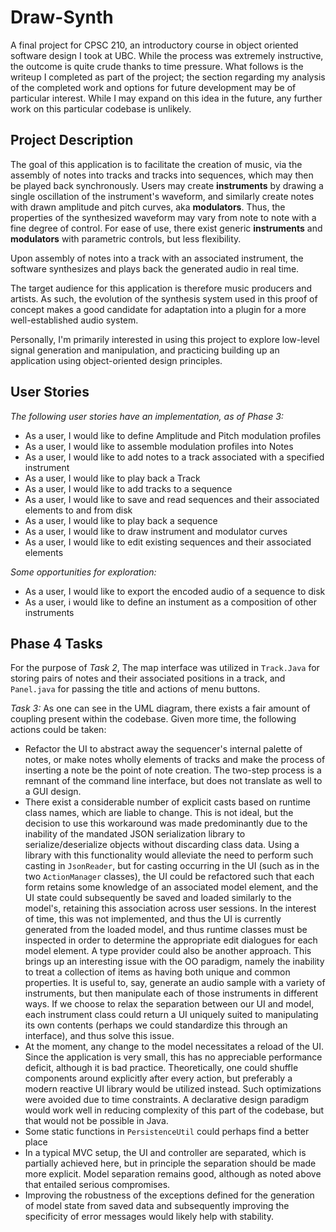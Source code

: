 # Draw-Synth

A final project for CPSC 210, an introductory course in object oriented software design I took at UBC.
While the process was extremely instructive, the outcome is quite crude thanks to time pressure.
What follows is the writeup I completed as part of the project;
the section regarding my analysis of the completed work and options for future development may be of particular interest.
While I may expand on this idea in the future, any further work on this particular codebase is unlikely.

## Project Description

The goal of this application is to facilitate the creation of music,
via the assembly of notes into tracks and tracks into sequences, which may then be played back synchronously.
Users may create **instruments** by drawing a single oscillation of the instrument's waveform,
and similarly create notes with drawn amplitude and pitch curves, aka **modulators**.
Thus, the properties of the synthesized waveform may vary from note to note with a fine degree of control.
For ease of use, there exist generic **instruments** and **modulators** with parametric controls, but less flexibility.

Upon assembly of notes into a track with an associated instrument,
the software synthesizes and plays back the generated audio in real time.

The target audience for this application is therefore music producers and artists.
As such, the evolution of the synthesis system used in this proof of concept makes a good candidate for
adaptation into a plugin for a more well-established audio system.

Personally, I'm primarily interested in using this project to explore low-level signal generation and manipulation,
and practicing building up an application using object-oriented design principles.

## User Stories

*The following user stories have an implementation, as of Phase 3:*

- As a user, I would like to define Amplitude and Pitch modulation profiles
- As a user, I would like to assemble modulation profiles into Notes 
- As a user, I would like to add notes to a track associated with a specified instrument
- As a user, I would like to play back a Track
- As a user, I would like to add tracks to a sequence
- As a user, I would like to save and read sequences and their associated elements to and from disk
- As a user, I would like to play back a sequence
- As a user, I would like to draw instrument and modulator curves
- As a user, I would like to edit existing sequences and their associated elements

*Some opportunities for exploration:*

- As a user, I would like to export the encoded audio of a sequence to disk
- As a user, i would like to define an instument as a composition of other instruments

## Phase 4 Tasks
For the purpose of *Task 2*, The map interface was utilized in `Track.Java` for storing pairs of notes and their
associated positions in a track, and `Panel.java` for passing the title and actions of menu buttons.

*Task 3:* As one can see in the UML diagram,
there exists a fair amount of coupling present within the codebase.
Given more time, the following actions could be taken:
 - Refactor the UI to abstract away the sequencer's internal palette of notes,
 or make notes wholly elements of tracks and make the process of inserting a note be the point of note creation.
 The two-step process is a remnant of the command line interface, but does not translate as well to a GUI design.
 - There exist a considerable number of explicit casts based on runtime class names, which are liable to change.
 This is not ideal, but the decision to use this workaround was made predominantly due to the inability of
 the mandated JSON serialization library to serialize/deserialize objects without discarding class data.
 Using a library with this functionality would alleviate the need to perform such casting in `JsonReader`,
 but for casting occurring in the UI (such as in the two `ActionManager` classes),
  the UI could be refactored such that each form retains some knowledge of an
 associated model element, and the UI state could subsequently be saved and loaded similarly to the model's,
 retaining this association across user sessions. In the interest of time, this was not implemented,
 and thus the UI is currently generated from the loaded model, and thus runtime classes must be inspected in order
 to determine the appropriate edit dialogues for each model element. A type provider could also be another approach.
 This brings up an interesting issue with the OO paradigm, namely the inability to treat a collection of items
 as having both unique and common properties. It is useful to, say, generate an audio sample with a variety of
 instruments, but then manipulate each of those instruments in different ways.
 If we choose to relax the separation between our UI and model, each instrument class could return a UI uniquely
 suited to manipulating its own contents (perhaps we could standardize this through an interface),
 and thus solve this issue.
 - At the moment, any change to the model necessitates a reload of the UI. Since the application is very small,
 this has no appreciable performance deficit, although it is bad practice.
 Theoretically, one could shuffle components around explicitly after every action,
 but preferably a modern reactive UI library would be utilized instead.
 Such optimizations were avoided due to time constraints.
 A declarative design paradigm would work well in reducing complexity of this part of the codebase,
 but that would not be possible in Java.
 - Some static functions in `PersistenceUtil` could perhaps find a better place
 - In a typical MVC setup, the UI and controller are separated, which is partially achieved here, but in principle
 the separation should be made more explicit. Model separation remains good,
 although as noted above that entailed serious compromises.
 - Improving the robustness of the exceptions defined for the generation of model state from saved data and
 subsequently improving the specificity of error messages would likely help with stability.